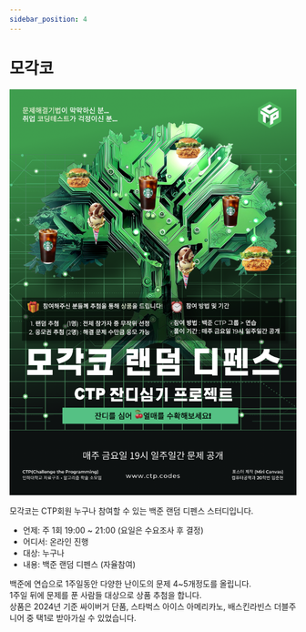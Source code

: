 ```yaml
---
sidebar_position: 4
---
```


# 모각코

![](../../img/mgk.png)

모각코는 CTP회원 누구나 참여할 수 있는 백준 랜덤 디펜스 스터디입니다.

- 언제: 주 1회 19:00 ~ 21:00 (요일은 수요조사 후 결정)
- 어디서: 온라인 진행
- 대상: 누구나
- 내용: 백준 랜덤 디펜스 (자율참여)

백준에 연습으로 1주일동안 다양한 난이도의 문제 4~5개정도를 올립니다.  
1주일 뒤에 문제를 푼 사람들 대상으로 상품 추첨을 합니다.  
상품은 2024년 기준 싸이버거 단품, 스타벅스 아이스 아메리카노, 배스킨라빈스 더블주니어 중 택1로 받아가실 수 있었습니다.
